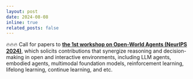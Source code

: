 ```yaml
---
layout: post
date: 2024-08-08
inline: true
related_posts: false
---
```


🔥🔥🔥 Call for papers to **[the 1st workshop on Open-World Agents (NeurIPS 2024)](https://sites.google.com/view/open-world-agents/call-for-papers)**, which solicits contributions that synergize reasoning and decision-making in open and interactive environments, including LLM agents, embodied agents, multimodal foundation models, reinforcement learning, lifelong learning, continue learning, and etc.